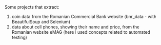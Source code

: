 Some projects that extract: <br>
1. coin data from the Romanian Commercial Bank website (bnr_data - with BeautifulSoup and Selenium) <br>
2. data about cell phones, showing their name and price, from the Romanian website eMAG (here I used concepts related to automated testing)
